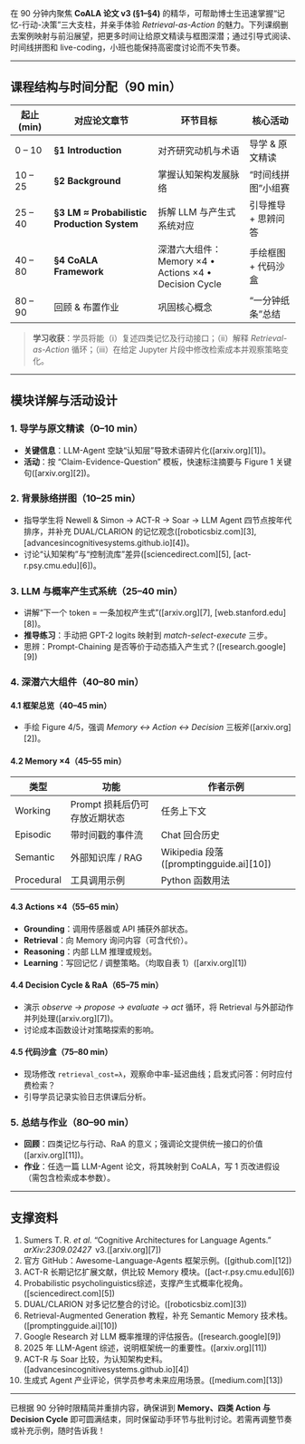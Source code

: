 在 90 分钟内聚焦 **CoALA 论文 v3 (§1–§4)** 的精华，可帮助博士生迅速掌握“记忆-行动-决策”三大支柱，并亲手体验 *Retrieval-as-Action* 的魅力。下列课纲删去案例映射与前沿展望，把更多时间让给原文精读与框图深潜；通过引导式阅读、时间线拼图和 live-coding，小班也能保持高密度讨论而不失节奏。

---

## 课程结构与时间分配（90 min）

| 起止 (min) | 对应论文章节                                      | 环节目标                                               | 核心活动        |
| -------- | ------------------------------------------- | -------------------------------------------------- | ----------- |
| 0 – 10   | **§1 Introduction**                         | 对齐研究动机与术语                                          | 导学 & 原文精读   |
| 10 – 25  | **§2 Background**                           | 掌握认知架构发展脉络                                         | “时间线拼图”小组赛  |
| 25 – 40  | **§3 LM ≈ Probabilistic Production System** | 拆解 LLM 与产生式系统对应                                    | 引导推导 + 思辨问答 |
| 40 – 80  | **§4 CoALA Framework**                      | 深潜六大组件：<br>Memory ×4 • Actions ×4 • Decision Cycle | 手绘框图 + 代码沙盒 |
| 80 – 90  | 回顾 & 布置作业                                   | 巩固核心概念                                             | “一分钟纸条”总结   |

> **学习收获**：学员将能（i）复述四类记忆及行动接口；（ii）解释 *Retrieval-as-Action* 循环；（iii）在给定 Jupyter 片段中修改检索成本并观察策略变化。

---

## 模块详解与活动设计

### 1. 导学与原文精读（0–10 min）

* **关键信息**：LLM-Agent 空缺“认知层”导致术语碎片化([arxiv.org][1])。
* **活动**：按 “Claim-Evidence-Question” 模板，快速标注摘要与 Figure 1 关键句([arxiv.org][2])。

### 2. 背景脉络拼图（10–25 min）

* 指导学生将 Newell & Simon → ACT-R → Soar → LLM Agent 四节点按年代排序，并补充 DUAL/CLARION 的记忆观念([roboticsbiz.com][3], [advancesincognitivesystems.github.io][4])。
* 讨论“认知架构”与“控制流库”差异([sciencedirect.com][5], [act-r.psy.cmu.edu][6])。

### 3. LLM 与概率产生式系统（25–40 min）

* 讲解“下一个 token = 一条加权产生式”([arxiv.org][7], [web.stanford.edu][8])。
* **推导练习**：手动把 GPT-2 logits 映射到 *match-select-execute* 三步。
* 思辨：Prompt-Chaining 是否等价于动态插入产生式？([research.google][9])

### 4. 深潜六大组件（40–80 min）

#### 4.1 框架总览（40–45 min）

* 手绘 Figure 4/5，强调 *Memory ↔ Action ↔ Decision* 三板斧([arxiv.org][2])。

#### 4.2 Memory ×4（45–55 min）

| 类型         | 功能                 | 作者示例                                  |
| ---------- | ------------------ | ------------------------------------- |
| Working    | Prompt 损耗后仍可存放近期状态 | 任务上下文                                 |
| Episodic   | 带时间戳的事件流           | Chat 回合历史                             |
| Semantic   | 外部知识库 / RAG        | Wikipedia 段落([promptingguide.ai][10]) |
| Procedural | 工具调用示例             | Python 函数用法                           |

#### 4.3 Actions ×4（55–65 min）

* **Grounding**：调用传感器或 API 捕获外部状态。
* **Retrieval**：向 Memory 询问内容（可含代价）。
* **Reasoning**：内部 LLM 推理或规划。
* **Learning**：写回记忆 / 调整策略。（均取自表 1）([arxiv.org][1])

#### 4.4 Decision Cycle & RaA（65–75 min）

* 演示 *observe → propose → evaluate → act* 循环，将 Retrieval 与外部动作并列处理([arxiv.org][7])。
* 讨论成本函数设计对策略探索的影响。

#### 4.5 代码沙盒（75–80 min）

* 现场修改 `retrieval_cost=λ`，观察命中率-延迟曲线；启发式问答：何时应付费检索？
* 引导学员记录实验日志供课后分析。

### 5. 总结与作业（80–90 min）

* **回顾**：四类记忆与行动、RaA 的意义；强调论文提供统一接口的价值([arxiv.org][11])。
* **作业**：任选一篇 LLM-Agent 论文，将其映射到 CoALA，写 1 页改进假设（需包含检索成本参数）。

---

## 支撑资料

1. Sumers T. R. *et al.* “Cognitive Architectures for Language Agents.” *arXiv:2309.02427* v3.([arxiv.org][7])
2. 官方 GitHub：Awesome-Language-Agents 框架示例。([github.com][12])
3. ACT-R 长期记忆扩展文献，供比较 Memory 模块。([act-r.psy.cmu.edu][6])
4. Probabilistic psycholinguistics综述，支撑产生式概率化视角。([sciencedirect.com][5])
5. DUAL/CLARION 对多记忆整合的讨论。([roboticsbiz.com][3])
6. Retrieval-Augmented Generation 教程，补充 Semantic Memory 技术栈。([promptingguide.ai][10])
7. Google Research 对 LLM 概率推理的评估报告。([research.google][9])
8. 2025 年 LLM-Agent 综述，说明框架统一的重要性。([arxiv.org][11])
9. ACT-R 与 Soar 比较，为认知架构史料。([advancesincognitivesystems.github.io][4])
10. 生成式 Agent 产业评论，供学员参考未来应用场景。([medium.com][13])

---

已根据 90 分钟时限精简并重排内容，确保讲到 **Memory、四类 Action 与 Decision Cycle** 即可圆满结束，同时保留动手环节与批判讨论。若需再调整节奏或补充示例，随时告诉我！

